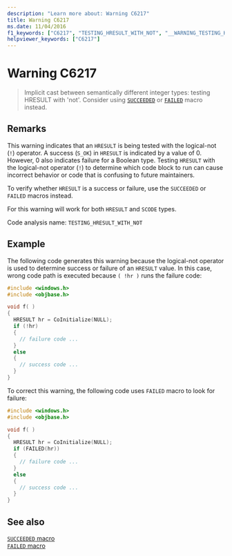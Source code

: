 ```yaml
---
description: "Learn more about: Warning C6217"
title: Warning C6217
ms.date: 11/04/2016
f1_keywords: ["C6217", "TESTING_HRESULT_WITH_NOT", "__WARNING_TESTING_HRESULT_WITH_NOT"]
helpviewer_keywords: ["C6217"]
---
```

# Warning C6217

> Implicit cast between semantically different integer types: testing HRESULT with 'not'. Consider using [`SUCCEEDED`](/windows/desktop/api/winerror/nf-winerror-succeeded) or [`FAILED`](/windows/desktop/api/winerror/nf-winerror-failed) macro instead.

## Remarks

This warning indicates that an `HRESULT` is being tested with the logical-not (`!`) operator. A success (`S_OK`) in `HRESULT` is indicated by a value of 0. However, 0 also indicates failure for a Boolean type. Testing `HRESULT` with the logical-not operator (`!`) to determine which code block to run can cause incorrect behavior or code that is confusing to future maintainers.

To verify whether `HRESULT` is a success or failure, use the `SUCCEEDED` or `FAILED` macros instead.

For this warning will work for both `HRESULT` and `SCODE` types.

Code analysis name: `TESTING_HRESULT_WITH_NOT`

## Example

The following code generates this warning because the logical-not operator is used to determine success or failure of an `HRESULT` value. In this case, wrong code path is executed because `( !hr )` runs the failure code:

```cpp
#include <windows.h>
#include <objbase.h>

void f( )
{
  HRESULT hr = CoInitialize(NULL);
  if (!hr)
  {
    // failure code ...
  }
  else
  {
    // success code ...
  }
}
```

To correct this warning, the following code uses `FAILED` macro to look for failure:

```cpp
#include <windows.h>
#include <objbase.h>

void f( )
{
  HRESULT hr = CoInitialize(NULL);
  if (FAILED(hr))
  {
    // failure code ...
  }
  else
  {
    // success code ...
  }
}
```

## See also

[`SUCCEEDED` macro](/windows/desktop/api/winerror/nf-winerror-succeeded)\
[`FAILED` macro](/windows/desktop/api/winerror/nf-winerror-failed)
